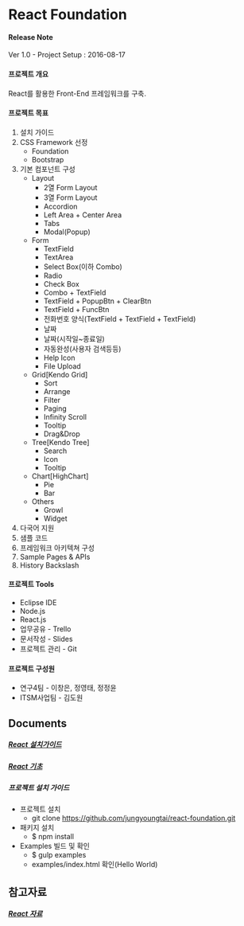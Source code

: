 React Foundation
================

#### Release Note
Ver 1.0 - Project Setup : 2016-08-17


#### 프로젝트 개요
React를 활용한 Front-End 프레임워크를 구축.

#### 프로젝트 목표
1. 설치 가이드
2. CSS Framework 선정
	- Foundation
	- Bootstrap
3. 기본 컴포넌트 구성
	- Layout
		- 2열 Form Layout
		- 3열 Form Layout
		- Accordion
		- Left Area + Center Area
		- Tabs
		- Modal(Popup)
	- Form
		- TextField
		- TextArea
		- Select Box(이하 Combo)
		- Radio
		- Check Box
		- Combo + TextField
		- TextField + PopupBtn + ClearBtn
		- TextField + FuncBtn
		- 전화번호 양식(TextField + TextField + TextField)
		- 날짜
		- 날짜(시작일~종료일)
		- 자동완성(사용자 검색등등)
		- Help Icon
		- File Upload
	- Grid[Kendo Grid]
		- Sort
		- Arrange
		- Filter
		- Paging
		- Infinity Scroll
		- Tooltip
		- Drag&Drop
	- Tree[Kendo Tree]
		- Search
		- Icon
		- Tooltip
	- Chart[HighChart]
		- Pie
		- Bar
	- Others
		- Growl
		- Widget
4. 다국어 지원
5. 샘플 코드
6. 프레임워크 아키텍쳐 구성
7. Sample Pages & APIs
8. History Backslash

#### 프로젝트 Tools
- Eclipse IDE
- Node.js
- React.js
- 업무공유 - Trello
- 문서작성 - Slides
- 프로젝트 관리 - Git

#### 프로젝트 구성원
- 연구4팀 - 이창은, 정영태, 정정윤
- ITSM사업팀 - 김도원


Documents
---------
##### [React 설치가이드](http://slides.com/jungyoungtai/react-foundation)
##### [React 기초](http://slides.com/jungyoungtai/react-foundation-basic)
##### 프로젝트 설치 가이드
- 프로젝트 설치
	- git clone https://github.com/jungyoungtai/react-foundation.git
- 패키지 설치
	- $ npm install
- Examples 빌드 및 확인
	- $ gulp examples
	- examples/index.html 확인(Hello World)

참고자료
-----
##### [React 자료](https://github.com/enaqx/awesome-react)
